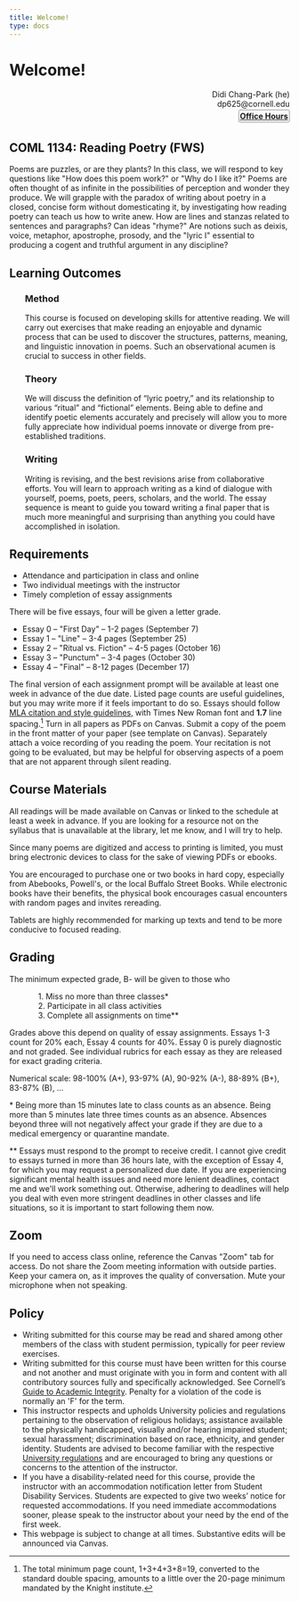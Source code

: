 ```yaml
---
title: Welcome!
type: docs
---
```


# Welcome!
<div style="text-align:right">
Didi Chang-Park (he)<br>
dp625@cornell.edu<br>  
<a href="https://calendly.com/dp625" style="font-weight: bold; border: dotted; border-width: 1px; padding: 2px; border-radius: 4px; line-height: 2em;">Office Hours</a>
</div>

## COML 1134: Reading Poetry (FWS)                      

Poems are puzzles, or are they plants? In this class, we will respond to key questions like "How does this poem work?" or "Why do I like it?" Poems are often thought of as infinite in the possibilities of perception and wonder they produce. We will grapple with the paradox of writing about poetry in a closed, concise form without domesticating it, by investigating how reading poetry can teach us how to write anew. How are lines and stanzas related to sentences and paragraphs? Can ideas "rhyme?" Are notions such as deixis, voice, metaphor, apostrophe, prosody, and the "lyric I" essential to producing a cogent and truthful argument in any discipline?

## Learning Outcomes
<div style="margin-left:2em">

### Method
This course is focused on developing skills for attentive reading. We will carry out exercises that make reading an enjoyable and dynamic process that can be used to discover the structures, patterns, meaning, and linguistic innovation in poems. Such an observational acumen is crucial to success in other fields.

### Theory
We will discuss the definition of “lyric poetry,” and its relationship to various “ritual” and “fictional” elements. Being able to define and identify poetic elements accurately and precisely will allow you to more fully appreciate how individual poems innovate or diverge from pre-established traditions.

### Writing
Writing is revising, and the best revisions arise from collaborative efforts. You will learn to approach writing as a kind of dialogue with yourself, poems, poets, peers, scholars, and the world. The essay sequence is meant to guide you toward writing a final paper that is much more meaningful and surprising than anything you could have accomplished in isolation.
</div>

## Requirements

<ul>
<li>Attendance and participation in class and online
<li>Two individual meetings with the instructor
<li>Timely completion of essay assignments
</ul>

There will be five essays, four will be given a letter grade.

* Essay 0 – "First Day" – 1-2 pages (September 7)
* Essay 1 – "Line" – 3-4 pages (September 25)
* Essay 2 – "Ritual vs. Fiction" – 4-5 pages (October 16)
* Essay 3 – "Punctum" – 3-4 pages (October 30)
* Essay 4 – "Final" – 8-12 pages (December 17)

The final version of each assignment prompt will be available at least one week in advance of the due date. Listed page counts are useful guidelines, but you may write more if it feels important to do so.
Essays should follow <a href="https://owl.purdue.edu/owl/research_and_citation/mla_style/mla_formatting_and_style_guide/mla_general_format.html">MLA citation and style guidelines,</a> with Times New Roman font and **1.7** line spacing.[^1] Turn in all papers as PDFs on Canvas. Submit a copy of the poem in the front matter of your paper (see template on Canvas). Separately attach a voice recording of you reading the poem. Your recitation is not going to be evaluated, but may be helpful for observing aspects of a poem that are not apparent through silent reading.


## Course Materials

All readings will be made available on Canvas or linked to the schedule at least a week in advance. If you are looking for a resource not on the syllabus that is unavailable at the library, let me know, and I will try to help.

Since many poems are digitized and access to printing is limited, you must bring electronic devices to class for the sake of viewing PDFs or ebooks.

You are encouraged to purchase one or two books in hard copy, especially from Abebooks, Powell's, or the local Buffalo Street Books. While electronic books have their benefits, the physical book encourages casual encounters with random pages and invites rereading.

Tablets are highly recommended for marking up texts and tend to be more conducive to focused reading.

## Grading

The minimum expected grade, B- will be given to those who
<ol style="margin-left:2em">
1. Miss no more than three classes*<br>
2. Participate in all class activities<br>
3. Complete all assignments on time**
</ol>

Grades above this depend on quality of essay assignments. Essays 1-3 count for 20% each, Essay 4 counts for 40%. Essay 0 is purely diagnostic and not graded. See individual rubrics for each essay as they are released for exact grading criteria.

Numerical scale: 98-100% (A+), 93-97% (A), 90-92% (A-), 88-89% (Β+), 83-87% (B), …

*&nbsp;Being more than 15 minutes late to class counts as an absence. Being more than 5 minutes late three times counts as an absence. Absences beyond three will not negatively affect your grade if they are due to a medical emergency or quarantine mandate.

** Essays must respond to the prompt to receive credit. I cannot give credit to essays turned in more than 36 hours late, with the exception of Essay 4, for which you may request a personalized due date. If you are experiencing significant mental health issues and need more lenient deadlines, contact me and we'll work something out. Otherwise, adhering to deadlines will help you deal with even more stringent deadlines in other classes and life situations, so it is important to start following them now.

## Zoom

If you need to access class online, reference the Canvas "Zoom" tab for access. Do not share the Zoom meeting information with outside parties. Keep your camera on, as it improves the quality of conversation. Mute your microphone when not speaking.

## Policy

* Writing submitted for this course may be read and shared among other members of the class with student permission, typically for peer review exercises.
* Writing submitted for this course must have been written for this course and not another and must originate with you in form and content with all contributory sources fully and specifically acknowledged. See Cornell’s <a href="https://theuniversityfaculty.cornell.edu/academic-integrity/">Guide to Academic Integrity</a>. Penalty for a violation of the code is normally an 'F' for the term.
* This instructor respects and upholds University policies and regulations pertaining to the observation of religious holidays; assistance available to the physically handicapped, visually and/or hearing impaired student; sexual harassment; discrimination based on race, ethnicity, and gender identity. Students are advised to become familiar with the respective <a href="https://www.dfa.cornell.edu/sites/default/files/vol6_4.pdf">University regulations</a> and are encouraged to bring any questions or concerns to the attention of the instructor.
* If you have a disability-related need for this course, provide the instructor with an accommodation notification letter from Student Disability Services. Students are expected to give two weeks’ notice for requested accommodations. If you need immediate accommodations sooner, please speak to the instructor about your need by the end of the first week.
* This webpage is subject to change at all times. Substantive edits will be announced via Canvas.

[^1]: The total minimum page count, 1+3+4+3+8=19, converted to the standard double spacing, amounts to a little over the 20-page minimum mandated by the Knight institute.
